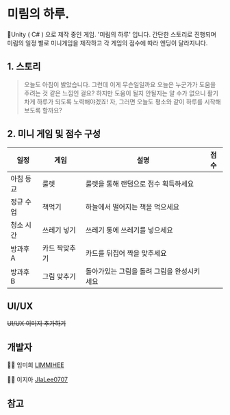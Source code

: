 # 미림의 하루.

🏫Unity ( C# ) 으로 제작 중인 게임. '미림의 하루' 입니다.
간단한 스토리로 진행되며 미림의 일정 별로 미니게임을 제작하고 각 게임의 점수에 따라 엔딩이 달라지니다.

## 1. 스토리

> 오늘도 아침이 밝았습니다.
> 그런데 이게 무슨일일까요
> 오늘은 누군가가 도움을 주려는 것 같은 느낌인 걸요?
> 하지만 도움이 될지 안될지는 알 수가 없으니 활기차게 하루가 되도록 노력해야겠죠!
> 자, 그러면 오늘도 평소와 같이 하루를 시작해보도록 할까요?

## 2. 미니 게임 및 점수 구성

일정|게임|설명|점수
---|---|---|---|
아침 등교|룰렛|룰렛을 통해 랜덤으로 점수 획득하세요||
정규 수업|책먹기|하늘에서 떨어지는 책을 먹으세요||
청소 시간|쓰레기 넣기|쓰레기 통에 쓰레기를 넣으세요||
방과후 A|카드 짝맞추기|카드를 뒤집어 짝을 맞추세요||
방과후 B|그림 맞추기|돌아가있는 그림을 돌려 그림을 완성시키세요||

## UI/UX

~~UI/UX 이미지 추가하기~~


## 개발자

👩‍💻 임미희 [LIMMIHEE](https://github.com/LIMMIHEE)

👩‍💻 이지아 [JIaLee0707](https://github.com/JiaLee0707)

## 참고

